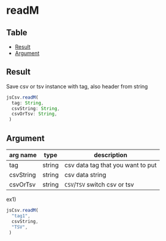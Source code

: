 
# readM

Table
-----------------
* [Result](#result)
* [Argument](#argument)

## Result

Save csv or tsv instance with tag, also header  from string


```js.js
jsCsv.readM(
  tag: String,
  csvString: String,
  csvOrTsv: String,
 )

```

## Argument

| arg name | type | description |
| -------- | -------- | -------- |
| tag | string | csv data tag that you want to put |
| csvString | string | csv data string |
| csvOrTsv | string | `CSV`/`TSV` switch csv or tsv |


ex1) 

```js.js
jsCsv.readM(
  "tag1",
  csvString,
  "TSV",
 )

```

